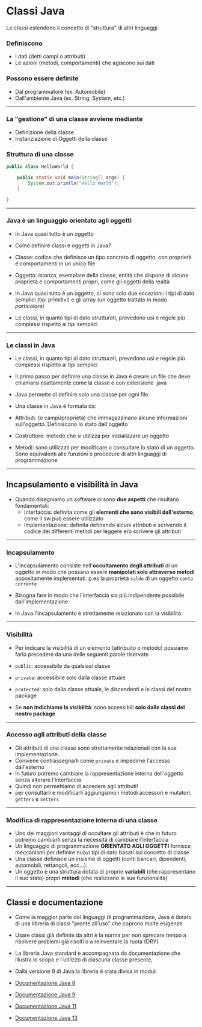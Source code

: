 # Classi Java

Le classi estendono il concetto di "struttura" di altri linguaggi

### Definiscono

* I dati (detti campi o attributi)
* Le azioni (metodi, comportamenti) che agiscono sui dati

### Possono essere definite

* Dal programmatore (ex. Automobile)
* Dall'ambiente Java (ex. String, System, etc.)

---

### La "gestione" di una classe avviene mediante

* Definizione della classe
* Instanziazione di Oggetti della classe


### Struttura di una classe


```java
public class HelloWorld {

    public static void main(String[] args) {
	  	System.out.println("Hello World");
    }

}
```

--- 


### Java è un linguaggio orientato agli oggetti

* In Java quasi tutto è un oggetto

* Come definire classi e oggetti in Java?

* Classe: codice che definisce un tipo concreto di oggetto, con proprietà e comportamenti in un unico file

* Oggetto: istanza, esemplare della classe, entità che dispone di alcune proprietà e comportamenti propri, come gli oggetti della realtà

* In Java quasi tutto è un oggetto, ci sono solo due eccezioni: i tipi di dato semplici (tipi primitivi) e gli array (un oggetto trattato in modo _particolare_)

* Le classi, in quanto tipi di dato strutturati, prevedono usi e regole più complessi rispetto ai tipi semplici

---


### Le classi in Java

* Le classi, in quanto tipi di dato strutturati, prevedono usi e regole più complessi rispetto ai tipi semplici

* Il primo passo per definire una classe in Java è creare un file che deve chiamarsi esattamente come la classe e con estensione .java

* Java permette di definire solo una classe per ogni file

* Una classe in Java è formata da:

* Attributi: (o campi/proprietà) che immagazzinano alcune informazioni sull'oggetto. Definiscono lo stato dell'oggetto

* Costruttore: metodo che si utilizza per inizializzare un oggetto

* Metodi: sono utilizzati per modificare o consultare lo stato di un oggetto. Sono equivalenti alle funzioni o procedure di altri linguaggi di programmazione

---

## Incapsulamento e visibilità in Java

* Quando disegniamo un software ci sono **due aspetti** che risultano fondamentali:
  * Interfaccia: definita come gli **elementi che sono visibili dall'esterno**, come il sw può essere utilizzato
  * Implementazione: definita definendo alcuni attributi e scrivendo il codice dei differenti metodi per leggere e/o scrivere gli attributi

---

### Incapsulamento

* L'incapsulamento consiste nell'**occultamento degli attributi** di un oggetto in modo che possano essere **manipolati solo attraverso metodi** appositamente implementati. p.es la proprietà `saldo` di un oggetto `conto corrente`

* Bisogna fare in modo che l'interfaccia sia più indipendente possibile dall'implementazione

* In Java l'incapsulamento è strettamente relazionato con la visibilità

---

### Visibilità

* Per indicare la visibilità di un elemento (attribuito o metodo) possiamo farlo precedere da una delle seguenti parole riservate

* `public`: accessibile da qualsiasi classe

* `private`: accessibile solo dalla classe attuale

* `protected`: solo dalla classe attuale, le discendenti e le classi del nostro package

* Se **non indichiamo la visibilità**: sono accessibili **solo dalle classi del nostro package**

---


### Accesso agli attributi della classe

* Gli attributi di una classe sono strettamente relazionati con la sua implementazione. 
* Conviene contrassegnarli come `private` e impedirne l'accesso dall'esterno
* In futuro potremo cambiare la rappresentazione interna dell'oggetto senza alterare l'interfaccia
* Quindi non permettiamo di accedere agli attributi!
* per consultarli e modificarli aggiungiamo i metodi accessori e mutatori:  `getters` e `setters`

---

### Modifica di rappresentazione interna di una classe

* Uno dei maggiori vantaggi di occultare gli attributi è che in futuro potremo cambiarli senza la necessità di cambiare l'interfaccia
* Un linguaggio di programmazione __ORIENTATO AGLI OGGETTI__  fornisce meccanismi per definire nuovi tipi di dato basati sul concetto di classe
* Una classe definisce un insieme di oggetti (conti bancari, dipendenti, automobili, rettangoli, ecc...).
* Un oggetto è una struttura dotata di proprie **variabili** (che rappresentano il suo stato) propri **metodi** (che realizzano le sue funzionalità)

---

## Classi e documentazione

* Come la maggior parte dei linguaggi di programmazione, Java è dotato di una libreria di classi "pronte all'uso" che coprono molte esigenze
* Usare classi già definite da altri è la norma per non sprecare tempo a risolvere problemi già risolti o a reinventare la ruota (DRY)
* La libreria Java standard è accompagnata da documentazione che illustra lo scopo e l'utilizzo di ciascuna classe presente, 
* Dalla versione 9 di Java la libreria è stata divisa in moduli

* [Documentazione Java 8](https://docs.oracle.com/javase/8/docs/api/overview-summary.html)
* [Documentazione Java 9](https://docs.oracle.com/javase/9/docs/api/overview-summary.html)
* [Documentazione Java 11](https://docs.oracle.com/en/java/javase/11/)
* [Documentazione Java 13](https://docs.oracle.com/en/java/javase/13/)